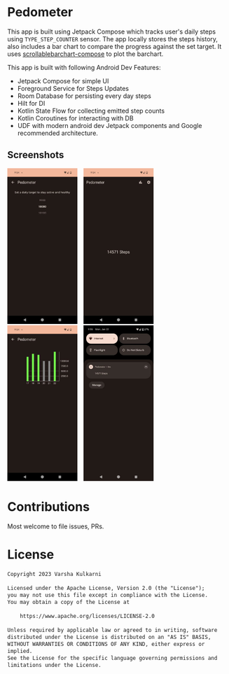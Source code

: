 # Pedometer
This app is built using Jetpack Compose which tracks user's daily steps using `TYPE_STEP_COUNTER` sensor.
The app locally stores the steps history, also includes a bar chart to compare the progress against the set target. 
It uses [scrollablebarchart-compose](https://github.com/Varsha-Kulkarni/scrollablebarchart-compose) to plot the barchart.

This app is built with following Android Dev Features:

- Jetpack Compose for simple UI
- Foreground Service for Steps Updates
- Room Database for persisting every day steps
- Hilt for DI
- Kotlin State Flow for collecting emitted step counts
- Kotlin Coroutines for interacting with DB
- UDF with modern android dev Jetpack components and Google recommended architecture.

##  Screenshots

<img src="/results/screenshot_1.jpeg" width="160">&emsp;<img src="/results/screenshot_2.jpeg" width="160">&emsp;<img src="/results/screenshot_3.jpeg" width="160">&emsp;<img src="/results/screenshot_4.jpeg" width="160">


# Contributions

Most welcome to file issues, PRs.

# License

```
Copyright 2023 Varsha Kulkarni
 
Licensed under the Apache License, Version 2.0 (the "License");
you may not use this file except in compliance with the License.
You may obtain a copy of the License at
 
    https://www.apache.org/licenses/LICENSE-2.0
 
Unless required by applicable law or agreed to in writing, software
distributed under the License is distributed on an "AS IS" BASIS,
WITHOUT WARRANTIES OR CONDITIONS OF ANY KIND, either express or implied.
See the License for the specific language governing permissions and
limitations under the License.
```

